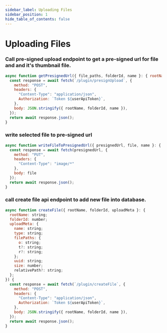 ```yaml
---
sidebar_label: Uploading Files
sidebar_position: 1
hide_table_of_contents: false
---
```


# Uploading Files


### Call pre-signed upload endpoint to get a pre-signed url for file and and it's thumbnail file.

```javascript
async function getPresignedUrl({ file_paths, folderId, name }: { rootName: string; folderId: number; name: string }) {
  const response = await fetch(`/plugin/presignUpload`, {
    method: "POST",
    headers: {
      "Content-Type": "application/json",
      Authorization: `Token ${userApiToken}`,
    },
    body: JSON.stringify({ rootName, folderId, name }),
  });
  return await response.json();
}
```

### write selected file to pre-signed url
```javascript
async function writeFileToPresignedUrl({ presignedUrl, file, name }: { presignedUrl: string; file: File }) {
  const response = await fetch(presignedUrl, {
    method: "PUT",
    headers: {
      "Content-Type": "image/*"
    },
    body: file
  });
  return await response.json();
}
```

### call create file api endpoint to add new file into database.

```javascript
async function createFile({ rootName, folderId, uploadMeta }: {
  rootName: string;
  folderId: number;
  uploadMeta: {
    name: string;
    type: string;
    filePaths: {
      o: string;
      t?: string;
      r?: string;
    };
    uuid: string;
    size: number;
    relativePath?: string;
  };
}) {
  const response = await fetch(`/plugin/createFile`, {
    method: "POST",
    headers: {
      "Content-Type": "application/json",
      Authorization: `Token ${userApiToken}`,
    },
    body: JSON.stringify({ rootName, folderId, name }),
  });
  return await response.json();
}
```